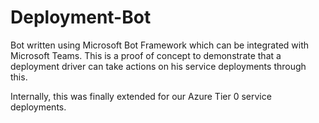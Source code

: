 # Deployment-Bot
Bot written using Microsoft Bot Framework which can be integrated with Microsoft Teams. This is a proof of concept to demonstrate that a deployment driver can take actions on his service deployments through this.

Internally, this was finally extended for our Azure Tier 0 service deployments.